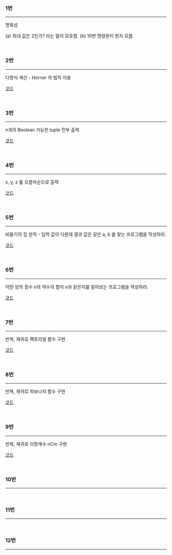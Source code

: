 ### 1번
<hr>
명확성  

(a) 최대 값은 2인가? 라는 말이 모호함.
(b) 10번 명령문이 뭔지 모름  

<br>

### 2번
<hr>
다항식 계산 - Horner 의 법칙 이용  

[코드](https://github.com/ddosang/ComputerScience/tree/main/C로%20쓴%20자료구조론/CH01/1-3-02.c)


<br>

### 3번
<hr>

n개의 Boolean 가능한 tuple 전부 출력  

[코드](https://github.com/ddosang/ComputerScience/tree/main/C로%20쓴%20자료구조론/CH01/1-3-03.c)


<br>

### 4번
<hr>

x, y, z 를 오름차순으로 출력  

[코드](https://github.com/ddosang/ComputerScience/tree/main/C로%20쓴%20자료구조론/CH01/1-3-04.c)


<br>

### 5번
<hr>

비둘기의 집 원칙 - 입력 값이 다른데 결과 값은 같은 a, b 를 찾는 프로그램을 작성하라.  

[코드](https://github.com/ddosang/ComputerScience/tree/main/C로%20쓴%20자료구조론/CH01/1-3-05.c)


<br>

### 6번
<hr>

어떤 양의 정수 n의 약수의 합이 n과 같은지를 알아보는 프로그램을 작성하라.  

[코드](https://github.com/ddosang/ComputerScience/tree/main/C로%20쓴%20자료구조론/CH01/1-3-06.c)


<br>

### 7번
<hr>

반복, 재귀로 팩토리얼 함수 구현  

[코드](https://github.com/ddosang/ComputerScience/tree/main/C로%20쓴%20자료구조론/CH01/1-3-07.c)


<br>

### 8번
<hr>

반복, 재귀로 피보나치 함수 구현  

[코드](https://github.com/ddosang/ComputerScience/tree/main/C로%20쓴%20자료구조론/CH01/1-3-08.c)


<br>

### 9번
<hr>

반복, 재귀로 이항계수 nCm 구현  

[코드](https://github.com/ddosang/ComputerScience/tree/main/C로%20쓴%20자료구조론/CH01/1-3-09.c)


<br>

### 10번
<hr>


<br>

### 11번
<hr>


<br>

### 12번
<hr>


<br>


